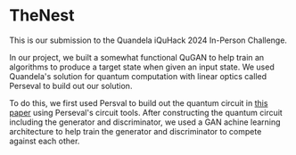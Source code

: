 # TheNest

This is our submission to the Quandela iQuHack 2024 In-Person Challenge. 

In our project, we built a somewhat functional QuGAN to help train an algorithms to produce a target state when given an input state. We used Quandela's solution for quantum computation with linear optics called Perseval to build out our solution. 

To do this, we first used Persval to build out the quantum circuit in [this paper](https://arxiv.org/abs/2310.00585) using Perseval's circuit tools. After constructing the quantum circuit including the generator and discriminator, we used a GAN achine learning architecture to help train the generator and discriminator to compete against each other. 
